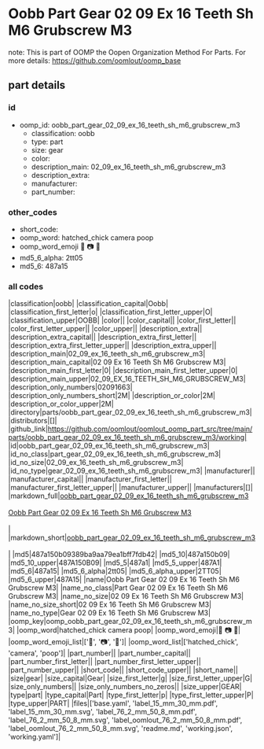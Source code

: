 # Oobb Part Gear 02 09 Ex 16 Teeth Sh M6 Grubscrew M3  

note: This is part of OOMP the Oopen Organization Method For Parts. For more details: https://github.com/oomlout/oomp_base

##  part details





### id
* oomp_id: oobb_part_gear_02_09_ex_16_teeth_sh_m6_grubscrew_m3
  * classification: oobb
  * type: part
  * size: gear
  * color: 
  * description_main: 02_09_ex_16_teeth_sh_m6_grubscrew_m3
  * description_extra: 
  * manufacturer: 
  * part_number: 

### other_codes
* short_code: 
* oomp_word: hatched_chick camera poop
* oomp_word_emoji :hatched_chick: :camera: :poop:
* md5_6_alpha: 2tt05
* md5_6: 487a15

### all codes 
|classification|oobb|
|classification_capital|Oobb|
|classification_first_letter|o|
|classification_first_letter_upper|O|
|classification_upper|OOBB|
|color||
|color_capital||
|color_first_letter||
|color_first_letter_upper||
|color_upper||
|description_extra||
|description_extra_capital||
|description_extra_first_letter||
|description_extra_first_letter_upper||
|description_extra_upper||
|description_main|02_09_ex_16_teeth_sh_m6_grubscrew_m3|
|description_main_capital|02 09 Ex 16 Teeth Sh M6 Grubscrew M3|
|description_main_first_letter|0|
|description_main_first_letter_upper|0|
|description_main_upper|02_09_EX_16_TEETH_SH_M6_GRUBSCREW_M3|
|description_only_numbers|02091663|
|description_only_numbers_short|2M|
|description_or_color|2M|
|description_or_color_upper|2M|
|directory|parts/oobb_part_gear_02_09_ex_16_teeth_sh_m6_grubscrew_m3|
|distributors|[]|
|github_link|https://github.com/oomlout/oomlout_oomp_part_src/tree/main/parts/oobb_part_gear_02_09_ex_16_teeth_sh_m6_grubscrew_m3/working|
|id|oobb_part_gear_02_09_ex_16_teeth_sh_m6_grubscrew_m3|
|id_no_class|part_gear_02_09_ex_16_teeth_sh_m6_grubscrew_m3|
|id_no_size|02_09_ex_16_teeth_sh_m6_grubscrew_m3|
|id_no_type|gear_02_09_ex_16_teeth_sh_m6_grubscrew_m3|
|manufacturer||
|manufacturer_capital||
|manufacturer_first_letter||
|manufacturer_first_letter_upper||
|manufacturer_upper||
|manufacturers|[]|
|markdown_full|[oobb_part_gear_02_09_ex_16_teeth_sh_m6_grubscrew_m3](https://github.com/oomlout/oomlout_oomp_part_src/tree/main/parts/oobb_part_gear_02_09_ex_16_teeth_sh_m6_grubscrew_m3/working)<br>[](https://github.com/oomlout/oomlout_oomp_part_src/tree/main/parts/oobb_part_gear_02_09_ex_16_teeth_sh_m6_grubscrew_m3/working)<br>[Oobb Part Gear 02 09 Ex 16 Teeth Sh M6 Grubscrew M3](https://github.com/oomlout/oomlout_oomp_part_src/tree/main/parts/oobb_part_gear_02_09_ex_16_teeth_sh_m6_grubscrew_m3/working)<br><br>|
|markdown_short|[oobb_part_gear_02_09_ex_16_teeth_sh_m6_grubscrew_m3](https://github.com/oomlout/oomlout_oomp_part_src/tree/main/parts/oobb_part_gear_02_09_ex_16_teeth_sh_m6_grubscrew_m3/working)<br><br>|
|md5|487a150b09389ba9aa79ea1bff7fdb42|
|md5_10|487a150b09|
|md5_10_upper|487A150B09|
|md5_5|487a1|
|md5_5_upper|487A1|
|md5_6|487a15|
|md5_6_alpha|2tt05|
|md5_6_alpha_upper|2TT05|
|md5_6_upper|487A15|
|name|Oobb Part Gear 02 09 Ex 16 Teeth Sh M6 Grubscrew M3|
|name_no_class|Part Gear 02 09 Ex 16 Teeth Sh M6 Grubscrew M3|
|name_no_size|02 09 Ex 16 Teeth Sh M6 Grubscrew M3|
|name_no_size_short|02 09 Ex 16 Teeth Sh M6 Grubscrew M3|
|name_no_type|Gear 02 09 Ex 16 Teeth Sh M6 Grubscrew M3|
|oomp_key|oomp_oobb_part_gear_02_09_ex_16_teeth_sh_m6_grubscrew_m3|
|oomp_word|hatched_chick camera poop|
|oomp_word_emoji|:hatched_chick: :camera: :poop:|
|oomp_word_emoji_list|[':hatched_chick:', ':camera:', ':poop:']|
|oomp_word_list|['hatched_chick', 'camera', 'poop']|
|part_number||
|part_number_capital||
|part_number_first_letter||
|part_number_first_letter_upper||
|part_number_upper||
|short_code||
|short_code_upper||
|short_name||
|size|gear|
|size_capital|Gear|
|size_first_letter|g|
|size_first_letter_upper|G|
|size_only_numbers||
|size_only_numbers_no_zeros||
|size_upper|GEAR|
|type|part|
|type_capital|Part|
|type_first_letter|p|
|type_first_letter_upper|P|
|type_upper|PART|
|files|['base.yaml', 'label_15_mm_30_mm.pdf', 'label_15_mm_30_mm.svg', 'label_76_2_mm_50_8_mm.pdf', 'label_76_2_mm_50_8_mm.svg', 'label_oomlout_76_2_mm_50_8_mm.pdf', 'label_oomlout_76_2_mm_50_8_mm.svg', 'readme.md', 'working.json', 'working.yaml']|

